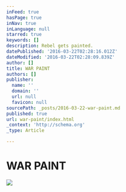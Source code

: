 ```yaml
---
inFeed: true
hasPage: true
inNav: true
inLanguage: null
starred: true
keywords: []
description: Rebel gets painted.
datePublished: '2016-03-22T02:28:16.012Z'
dateModified: '2016-03-22T02:28:09.839Z'
author: []
title: WAR PAINT
authors: []
publisher:
  name: ''
  domain: ''
  url: null
  favicon: null
sourcePath: _posts/2016-03-22-war-paint.md
published: true
url: war-paint/index.html
_context: 'http://schema.org'
_type: Article

---
```

# WAR PAINT
![](https://the-grid-user-content.s3-us-west-2.amazonaws.com/ebd2569e-aee5-4ee1-a249-70a99831aff9.png)